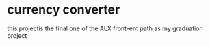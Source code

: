 # currency converter 

this projectis the final one of the ALX front-ent path as my graduation project
